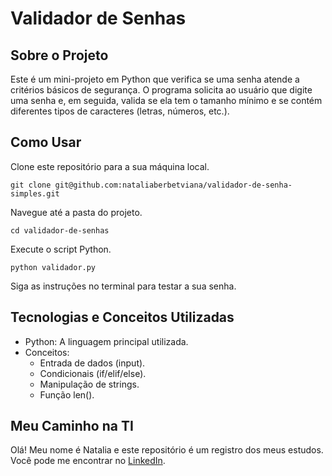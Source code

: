 # Validador de Senhas

## Sobre o Projeto
Este é um mini-projeto em Python que verifica se uma senha atende a critérios básicos de segurança. O programa solicita ao usuário que digite uma senha e, em seguida, valida se ela tem o tamanho mínimo e se contém diferentes tipos de caracteres (letras, números, etc.).

## Como Usar
Clone este repositório para a sua máquina local.
```
git clone git@github.com:nataliaberbetviana/validador-de-senha-simples.git
```
Navegue até a pasta do projeto.
```
cd validador-de-senhas
```
Execute o script Python.
```
python validador.py
```
Siga as instruções no terminal para testar a sua senha.

## Tecnologias e Conceitos Utilizadas
* Python: A linguagem principal utilizada.
* Conceitos:
  * Entrada de dados (input).
  * Condicionais (if/elif/else).
  * Manipulação de strings.
  * Função len().

## Meu Caminho na TI
Olá! Meu nome é Natalia e este repositório é um registro dos meus estudos. Você pode me encontrar no [LinkedIn](linkedin.com/in/nataliaberbetviana).